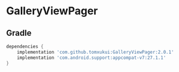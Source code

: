 # GalleryViewPager

## Gradle
```groovy
dependencies {
    implementation 'com.github.tomxukui:GalleryViewPager:2.0.1'
    implementation 'com.android.support:appcompat-v7:27.1.1'
}
```
